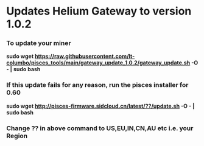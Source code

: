 # Updates Helium Gateway to version 1.0.2

### To update your miner

**sudo wget https://raw.githubusercontent.com/lt-columbo/pisces_tools/main/gateway_update_1.0.2/gateway_update.sh -O - | sudo bash**

### If this update fails for any reason, run the pisces installer for 0.60

**sudo wget http://pisces-firmware.sidcloud.cn/latest/??/update.sh -O - | sudo bash**

### Change ?? in above command to US,EU,IN,CN,AU etc i.e. your Region
